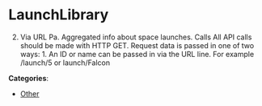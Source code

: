 # LaunchLibrary


2. Via URL Pa. Aggregated info about space launches.  Calls All API calls should be made with HTTP GET. Request data is passed in one of two ways: 1. An ID or name can be passed in via the URL line.  For example /launch/5 or launch/Falcon



**Categories**:

- [Other](https://github.com/apis-list/apis-list#other)





